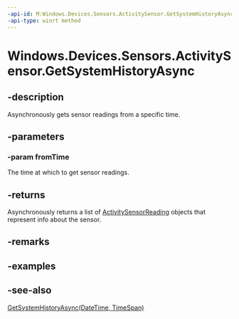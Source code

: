 ----api-id: M:Windows.Devices.Sensors.ActivitySensor.GetSystemHistoryAsync(Windows.Foundation.DateTime)
-api-type: winrt method
---<!-- Method syntaxpublic Windows.Foundation.IAsyncOperation<Windows.Foundation.Collections.IVectorView<Windows.Devices.Sensors.ActivitySensorReading>> GetSystemHistoryAsync(Windows.Foundation.DateTime fromTime)--># Windows.Devices.Sensors.ActivitySensor.GetSystemHistoryAsync## -descriptionAsynchronously gets sensor readings from a specific time.## -parameters### -param fromTimeThe time at which to get sensor readings.## -returnsAsynchronously returns a list of [ActivitySensorReading](activitysensorreading.md) objects that represent info about the sensor.## -remarks## -examples## -see-also[GetSystemHistoryAsync(DateTime, TimeSpan)](activitysensor_getsystemhistoryasync_1411492076.md)